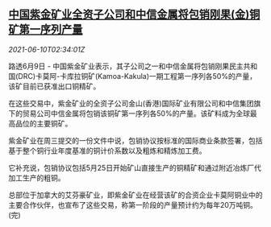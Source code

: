 <!--1623294062000-->
[中国紫金矿业全资子公司和中信金属将包销刚果(金)铜矿第一序列产量](https://cn.reuters.com/article/china-zijin-mining-citic-congo-0610-idCNKCS2DM05K)
------

<div><i>2021-06-10T02:34:01Z</i></div><p>路透6月9日 - 中国紫金矿业表示，其子公司之一和中信金属将包销刚果民主共和国(DRC)卡莫阿-卡库拉铜矿(Kamoa-Kakula)一期工程第一序列各50%的产量，该矿目前已获准出口铜精矿。</p><p>在这些交易中，紫金矿业的全资子公司金山(香港)国际矿业有限公司和中信集团旗下的贸易公司中信金属将包销该铜矿第一序列各50%的产量。该矿料成为全球最高品位的主要铜矿。</p><p>紫金矿业在周三提交的一份文件中说，包销协议按标准的国际商业条款签署，包括基于整个铜行业年度基准的铜计价系数以及粗炼和精炼加工费。</p><p>它补充说，包销协议包括5月25日开始矿山直接生产的铜精矿和通过附近冶炼厂代加工生产的粗铜。</p><p>总部位于加拿大的艾芬豪矿业，即紫金矿业在经营该矿的合资企业卡莫阿铜业中的主要合作伙伴，也宣布了这些交易，称第一阶段的产量预计约为每年20万吨铜。(完)</p>
